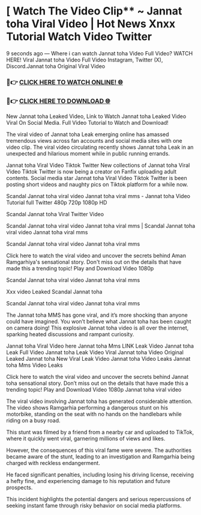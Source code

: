 # [ Watch The Video Clip** ~ Jannat toha Viral Video | Hot News Xnxx Tutorial Watch Video Twitter

9 seconds ago — Where i can watch Jannat toha Video Full Video? WATCH HERE! Viral Jannat toha Video Full Video Instagram, Twitter (X), Discord.Jannat toha Original Viral Video

### 🔴👉 [CLICK HERE TO WATCH ONLINE! 🌐](https://nioki.today/viral-leaked-video-watch-free-online/)

### 🔴👉 [CLICK HERE TO DOWNLOAD 🌐](https://nioki.today/viral-leaked-video-watch-free-online/)

New Jannat toha Leaked Video, Link to Watch Jannat toha Leaked Video Viral On Social Media. Full Video Tutorial to Watch and Download!

The viral video of Jannat toha Leak emerging online has amassed tremendous views across fan accounts and social media sites with one video clip. The viral video circulating recently shows Jannat toha Leak in an unexpected and hilarious moment while in public running errands.

Jannat toha Viral Video Tiktok Twitter New collections of Jannat toha Viral Video Tiktok Twitter is now being a creator on Fanfix uploading adult contents. Social media star Jannat toha Viral Video Tiktok Twitter is been posting short videos and naughty pics on Tiktok platform for a while now.

Scandal Jannat toha viral video Jannat toha viral mms - Jannat toha Video Tutorial full Twitter 480p 720p 1080p HD

Scandal Jannat toha Viral Twitter Video

Scandal Jannat toha viral video Jannat toha viral mms | Scandal Jannat toha viral video Jannat toha viral mms

Scandal Jannat toha viral video Jannat toha viral mms

Click here to watch the viral video and uncover the secrets behind Aman Ramgarhiya's sensational story. Don't miss out on the details that have made this a trending topic! Play and Download Video 1080p

Scandal Jannat toha viral video Jannat toha viral mms

Xxx video Leaked Scandal Jannat toha

Scandal Jannat toha viral video Jannat toha viral mms

The Jannat toha MMS has gone viral, and it’s more shocking than anyone could have imagined. You won’t believe what Jannat toha has been caught on camera doing! This explosive Jannat toha video is all over the internet, sparking heated discussions and rampant curiosity.

Jannat toha Viral Video here Jannat toha Mms LINK Leak Video Jannat toha Leak Full Video Jannat toha Leak Video Viral Jannat toha Video Original Leaked Jannat toha New Viral Leak Video Jannat toha Video Leaks Jannat toha Mms Video Leaks

Click here to watch the viral video and uncover the secrets behind Jannat toha sensational story. Don’t miss out on the details that have made this a trending topic! Play and Download Video 1080p Jannat toha viral video

The viral video involving Jannat toha has generated considerable attention. The video shows Ramgarhia performing a dangerous stunt on his motorbike, standing on the seat with no hands on the handlebars while riding on a busy road.

This stunt was filmed by a friend from a nearby car and uploaded to TikTok, where it quickly went viral, garnering millions of views and likes.

However, the consequences of this viral fame were severe. The authorities became aware of the stunt, leading to an investigation and Ramgarhia being charged with reckless endangerment.

He faced significant penalties, including losing his driving license, receiving a hefty fine, and experiencing damage to his reputation and future prospects.

This incident highlights the potential dangers and serious repercussions of seeking instant fame through risky behavior on social media platforms.
